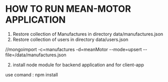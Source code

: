 # HOW TO RUN MEAN-MOTOR APPLICATION 

1. Restore collection of Manufactures in directory data/manufactures.json
2. Restore collection of users in directory data/users.json

//mongoimport -c=manufactures -d=meanMotor --mode=upsert --file=/data/manufactures.json 

2. install node module for backend application and for client-app 

use comand : npm install 




